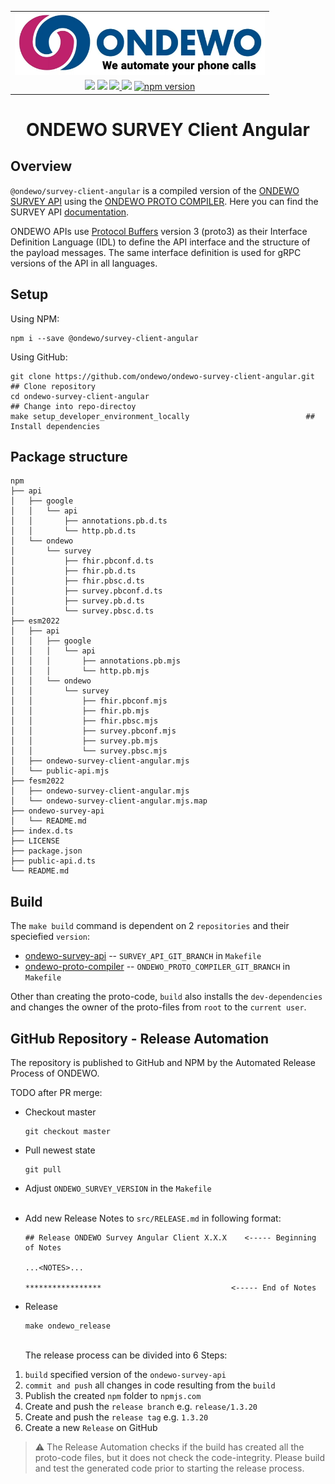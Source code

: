 <div align="center">
  <table>
    <tr>
      <td>
        <a href="https://ondewo.com/en/products/natural-language-understanding/">
            <img width="400px" src="https://raw.githubusercontent.com/ondewo/ondewo-logos/master/ondewo_we_automate_your_phone_calls.png"/>
        </a>
      </td>
    </tr>
    <tr>
       <td align="center">
          <a href="https://www.linkedin.com/company/ondewo "><img width="40px" src="https://cdn-icons-png.flaticon.com/512/3536/3536505.png"></a>
          <a href="https://www.facebook.com/ondewo"><img width="40px" src="https://cdn-icons-png.flaticon.com/512/733/733547.png"></a>
          <a href="https://twitter.com/ondewo"><img width="40px" src="https://cdn-icons-png.flaticon.com/512/733/733579.png"> </a>
          <a href="https://www.instagram.com/ondewo.ai/"><img width="40px" src="https://cdn-icons-png.flaticon.com/512/174/174855.png"></a>
          <a href="https://badge.fury.io/js/%40ondewo%2Fsurvey-client-angular"><img src="https://badge.fury.io/js/%40ondewo%2Fsurvey-client-angular.svg" alt="npm version" height="32"></a>
       </td>
    </tr>
  </table>
  <h1 align="center">
    ONDEWO SURVEY Client Angular
  </h1>
</div>

## Overview

`@ondewo/survey-client-angular` is a compiled version of the [ONDEWO SURVEY API](https://github.com/ondewo/ondewo-survey-api) using the [ONDEWO PROTO COMPILER](https://github.com/ondewo/ondewo-proto-compiler). Here you can find the SURVEY API [documentation](https://ondewo.github.io).

ONDEWO APIs use [Protocol Buffers](https://github.com/google/protobuf) version 3 (proto3) as their Interface Definition Language (IDL) to define the API interface and the structure of the payload messages. The same interface definition is used for gRPC versions of the API in all languages.


## Setup

Using NPM:

```shell
npm i --save @ondewo/survey-client-angular
```

Using GitHub:

```shell
git clone https://github.com/ondewo/ondewo-survey-client-angular.git ## Clone repository
cd ondewo-survey-client-angular                                      ## Change into repo-directoy
make setup_developer_environment_locally                          ## Install dependencies
```

## Package structure

```
npm
├── api
│   ├── google
│   │   └── api
│   │       ├── annotations.pb.d.ts
│   │       └── http.pb.d.ts
│   └── ondewo
│       └── survey
│           ├── fhir.pbconf.d.ts
│           ├── fhir.pb.d.ts
│           ├── fhir.pbsc.d.ts
│           ├── survey.pbconf.d.ts
│           ├── survey.pb.d.ts
│           └── survey.pbsc.d.ts
├── esm2022
│   ├── api
│   │   ├── google
│   │   │   └── api
│   │   │       ├── annotations.pb.mjs
│   │   │       └── http.pb.mjs
│   │   └── ondewo
│   │       └── survey
│   │           ├── fhir.pbconf.mjs
│   │           ├── fhir.pb.mjs
│   │           ├── fhir.pbsc.mjs
│   │           ├── survey.pbconf.mjs
│   │           ├── survey.pb.mjs
│   │           └── survey.pbsc.mjs
│   ├── ondewo-survey-client-angular.mjs
│   └── public-api.mjs
├── fesm2022
│   ├── ondewo-survey-client-angular.mjs
│   └── ondewo-survey-client-angular.mjs.map
├── ondewo-survey-api
│   └── README.md
├── index.d.ts
├── LICENSE
├── package.json
├── public-api.d.ts
└── README.md
```

[comment]: <> (START OF GITHUB README)

## Build

The `make build` command is dependent on 2 `repositories` and their speciefied `version`:

- [ondewo-survey-api](https://github.com/ondewo/ondewo-survey-api) -- `SURVEY_API_GIT_BRANCH` in `Makefile`
- [ondewo-proto-compiler](https://github.com/ondewo/ondewo-proto-compiler) -- `ONDEWO_PROTO_COMPILER_GIT_BRANCH` in `Makefile`

Other than creating the proto-code, `build` also installs the `dev-dependencies` and changes the owner of the proto-files from `root` to the `current user`.

## GitHub Repository - Release Automation

The repository is published to GitHub and NPM by the Automated Release Process of ONDEWO.

TODO after PR merge:

- Checkout master
  ```shell
  git checkout master
  ```
- Pull newest state
  ```shell
  git pull
  ```
- Adjust `ONDEWO_SURVEY_VERSION` in the `Makefile` <br><br>
- Add new Release Notes to `src/RELEASE.md` in following format:

  ```
  ## Release ONDEWO Survey Angular Client X.X.X    <----- Beginning of Notes

  ...<NOTES>...

  *****************                             <----- End of Notes
  ```

- Release
  ```shell
  make ondewo_release
  ```
  <br>
  The release process can be divided into 6 Steps:

1. `build` specified version of the `ondewo-survey-api`
2. `commit and push` all changes in code resulting from the `build`
3. Publish the created `npm` folder to `npmjs.com`
4. Create and push the `release branch` e.g. `release/1.3.20`
5. Create and push the `release tag` e.g. `1.3.20`
6. Create a new `Release` on GitHub

> :warning: The Release Automation checks if the build has created all the proto-code files, but it does not check the code-integrity. Please build and test the generated code prior to starting the release process.

[comment]: <> (END OF GITHUB README)
